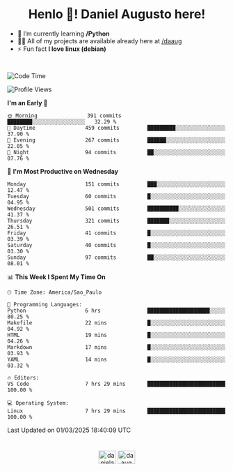 <h1 align="center">Henlo 👋! Daniel Augusto here!</h1>

- 🌱 I’m currently learning **/Python**
- 👨‍💻 All of my projects are available already here at [/daaug](https://github.com/daaug)
- ⚡ Fun fact **I love linux (debian)**
<h1></h1>

<!--START_SECTION:waka-->
![Code Time](http://img.shields.io/badge/Code%20Time-47%20hrs%2043%20mins-blue)

![Profile Views](http://img.shields.io/badge/Profile%20Views-0-blue)

**I'm an Early 🐤** 

```text
🌞 Morning                391 commits         ████████░░░░░░░░░░░░░░░░░   32.29 % 
🌆 Daytime                459 commits         █████████░░░░░░░░░░░░░░░░   37.90 % 
🌃 Evening                267 commits         ██████░░░░░░░░░░░░░░░░░░░   22.05 % 
🌙 Night                  94 commits          ██░░░░░░░░░░░░░░░░░░░░░░░   07.76 % 
```
📅 **I'm Most Productive on Wednesday** 

```text
Monday                   151 commits         ███░░░░░░░░░░░░░░░░░░░░░░   12.47 % 
Tuesday                  60 commits          █░░░░░░░░░░░░░░░░░░░░░░░░   04.95 % 
Wednesday                501 commits         ██████████░░░░░░░░░░░░░░░   41.37 % 
Thursday                 321 commits         ███████░░░░░░░░░░░░░░░░░░   26.51 % 
Friday                   41 commits          █░░░░░░░░░░░░░░░░░░░░░░░░   03.39 % 
Saturday                 40 commits          █░░░░░░░░░░░░░░░░░░░░░░░░   03.30 % 
Sunday                   97 commits          ██░░░░░░░░░░░░░░░░░░░░░░░   08.01 % 
```


📊 **This Week I Spent My Time On** 

```text
🕑︎ Time Zone: America/Sao_Paulo

💬 Programming Languages: 
Python                   6 hrs               ████████████████████░░░░░   80.25 % 
Makefile                 22 mins             █░░░░░░░░░░░░░░░░░░░░░░░░   04.92 % 
HTML                     19 mins             █░░░░░░░░░░░░░░░░░░░░░░░░   04.26 % 
Markdown                 17 mins             █░░░░░░░░░░░░░░░░░░░░░░░░   03.93 % 
YAML                     14 mins             █░░░░░░░░░░░░░░░░░░░░░░░░   03.32 % 

🔥 Editors: 
VS Code                  7 hrs 29 mins       █████████████████████████   100.00 % 

💻 Operating System: 
Linux                    7 hrs 29 mins       █████████████████████████   100.00 % 
```


 Last Updated on 01/03/2025 18:40:09 UTC
<!--END_SECTION:waka-->

<h1></h1>
<p align="center">
<a href="https://linkedin.com/in/danielaug" target="blank"><img align="center" src="https://raw.githubusercontent.com/rahuldkjain/github-profile-readme-generator/master/src/images/icons/Social/linked-in-alt.svg" alt="danielaug" height="30" width="40" /></a> 
<a href="https://www.hackerrank.com/daaug" target="blank"><img align="center" src="https://raw.githubusercontent.com/rahuldkjain/github-profile-readme-generator/master/src/images/icons/Social/hackerrank.svg" alt="daaug" height="30" width="40" /></a>
</p>
